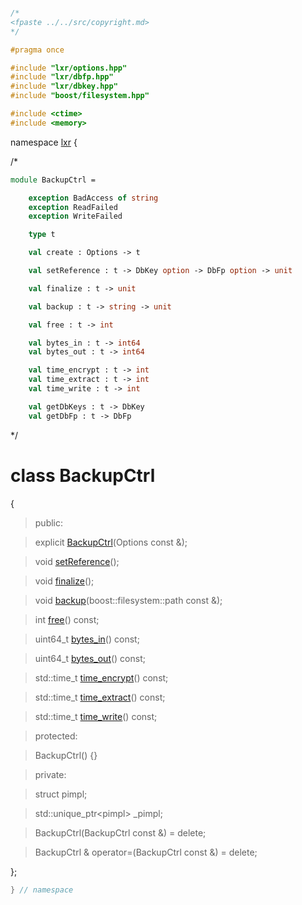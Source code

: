 ```cpp

/*
<fpaste ../../src/copyright.md>
*/

#pragma once

#include "lxr/options.hpp"
#include "lxr/dbfp.hpp"
#include "lxr/dbkey.hpp"
#include "boost/filesystem.hpp"

#include <ctime>
#include <memory>

````

namespace [lxr](namespace.list) {

/*

```fsharp
module BackupCtrl =

    exception BadAccess of string
    exception ReadFailed
    exception WriteFailed

    type t

    val create : Options -> t

    val setReference : t -> DbKey option -> DbFp option -> unit

    val finalize : t -> unit

    val backup : t -> string -> unit

    val free : t -> int

    val bytes_in : t -> int64
    val bytes_out : t -> int64

    val time_encrypt : t -> int
    val time_extract : t -> int
    val time_write : t -> int

    val getDbKeys : t -> DbKey
    val getDbFp : t -> DbFp
```

*/

# class BackupCtrl

{

>public:

>explicit [BackupCtrl](backupctrl_ctor.cpp.md)(Options const &);

>void [setReference](backupctrl_functions.cpp.md)();

>void [finalize](backupctrl_functions.cpp.md)();

>void [backup](backupctrl_functions.cpp.md)(boost::filesystem::path const &);

>int [free](backupctrl_info.cpp.md)() const;

>uint64_t [bytes_in](backupctrl_info.cpp.md)() const;

>uint64_t [bytes_out](backupctrl_info.cpp.md)() const;

>std::time_t [time_encrypt](backupctrl_info.cpp.md)() const;

>std::time_t [time_extract](backupctrl_info.cpp.md)() const;

>std::time_t [time_write](backupctrl_info.cpp.md)() const;

>protected:

>BackupCtrl() {}

>private:

>struct pimpl;

>std::unique_ptr&lt;pimpl&gt; _pimpl;

>BackupCtrl(BackupCtrl const &) = delete;

>BackupCtrl & operator=(BackupCtrl const &) = delete;

};

```cpp
} // namespace
```
